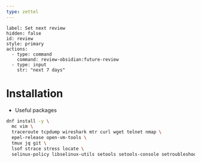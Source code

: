 ```yaml
---
type: zettel
---
```


```meta-bind-button
label: Set next review
hidden: false
id: review
style: primary
actions:
  - type: command
    command: review-obsidian:future-review
  - type: input
    str: "next 7 days"
```

# Installation

- Useful packages

```bash
dnf install -y \
  mc vim \
  traceroute tcpdump wireshark mtr curl wget telnet nmap \
  epel-release open-vm-tools \
  tmux jq git \
  lsof strace stress locate \
  selinux-policy libselinux-utils setools setools-console setroubleshoot
```

